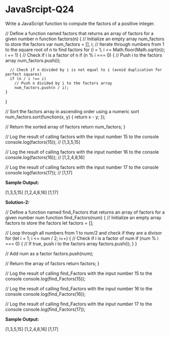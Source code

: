 # JavaSrcipt-Q24
Write a JavaScript function to compute the factors of a positive integer.

// Define a function named factors that returns an array of factors for a given number n
function factors(n) {
  // Initialize an empty array num_factors to store the factors
  var num_factors = [], i;
  // Iterate through numbers from 1 to the square root of n to find factors
  for (i = 1; i <= Math.floor(Math.sqrt(n)); i += 1) {
    // Check if i is a factor of n
    if (n % i === 0) {
      // Push i to the factors array
      num_factors.push(i);

      // Check if n divided by i is not equal to i (avoid duplication for perfect squares)
      if (n / i !== i)
        // Push n divided by i to the factors array
        num_factors.push(n / i);
    }
  }

  // Sort the factors array in ascending order using a numeric sort
  num_factors.sort(function(x, y) {
    return x - y;
  });

  // Return the sorted array of factors
  return num_factors;
}

// Log the result of calling factors with the input number 15 to the console
console.log(factors(15));  // [1,3,5,15] 

// Log the result of calling factors with the input number 16 to the console
console.log(factors(16));  // [1,2,4,8,16] 

// Log the result of calling factors with the input number 17 to the console
console.log(factors(17));  // [1,17] 

**Sample Output:**

[1,3,5,15]
[1,2,4,8,16]
[1,17]


**Solution-2:**

// Define a function named find_Factors that returns an array of factors for a given number num
function find_Factors(num) {
  // Initialize an empty array factors to store the factors
  let factors = [];

  // Loop through all numbers from 1 to num/2 and check if they are a divisor
  for (let i = 1; i <= num / 2; i++) {
    // Check if i is a factor of num
    if (num % i === 0) {
      // If true, push i to the factors array
      factors.push(i);
    }
  }

  // Add num as a factor
  factors.push(num);

  // Return the array of factors
  return factors;
}

// Log the result of calling find_Factors with the input number 15 to the console
console.log(find_Factors(15));  

// Log the result of calling find_Factors with the input number 16 to the console
console.log(find_Factors(16));  

// Log the result of calling find_Factors with the input number 17 to the console
console.log(find_Factors(17));   

**Sample Output:**

[1,3,5,15]
[1,2,4,8,16]
[1,17]
